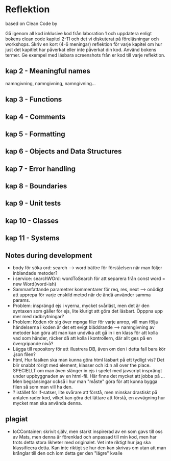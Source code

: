 # Reflektion 
based on Clean Code by 


Gå igenom all kod inklusive kod från laboration 1 och uppdatera enligt bokens clean code
kapitel 2-11 och det vi diskuterat på föreläsningar och workshops. Skriv en kort (4-6
meningar) reflektion för varje kapitel om hur just det kapitlet har påverkat eller inte påverkat
din kod. Använd bokens termer. Ge exempel med läsbara screenshots från er kod till varje
reflektion.


## kap 2 - Meaningful names
namngivning, namngivning, namngivning...
## kap 3 - Functions
## kap 4 - Comments
## kap 5 - Formatting
## kap 6 - Objects and Data Structures
## kap 7 - Error handling
## kap 8 - Boundaries
## kap 9 - Unit tests
## kap 10 - Classes
## kap 11 - Systems


## Notes during development
- body för söka ord: search --> word bättre för förståelsen när man följer inblandade metoder?
- i service: searchWOrd: wordToSearch för att separera från const word = new Word(word-ish)
- Sammanfattande parametrer kommentarer för req, res, next --> onödigt att upprepa för varje enskild metod när de ändå använder samma params.
- Problem: insprängd ejs i vyerna, mycket svårläst, men det är den syntaxen som gäller för ejs, lite klurigt att göra det läsbart. Öpppna upp mer med radbrytningar?
- Problem: Koden rör sig över mpnga filer för varje anrop, vill  man följa händelserna i koden är det ett evigt bläddrande --> namngivning av metoder kan göra att man kan undvika att gå in i en klass för att kolla vad som händer, räcker då att kolla i kontrollern, där allt ges på en övergripande nivå?
- Lägga till repository för att illustrera DB, även om den i detta fall bara kör .json filen?
- html, Hur fasiken ska man kunna göra html läsbart på ett tydligt vis? Det blir snabbt rörigt med element, klasser och id:n all over the place. SPECIELLT om man även slänger in ejs i spelet med javscript insprängt under uppbyggnaden av en html-fil. Här finns det mycket att jobba på ... Men begränsingar också i hur man "måste" göra för att kunna bygga filen så som man vill ha den.
- ? istället för if-satser, lite svårare att förstå, men minskar drastiskt på antalen rader kod, vilket kan göra det lättare att förstå, en avvägning hur mycket man ska använda denna.

## plagiat
- IoCContainer: skrivit själv, men starkt inspirerad av en som gavs till oss av Mats, men denna är förenklad och anpassad till min kod, men har trots detta stora likheter med originalet. Vet inte riktigt hur jag ska klassificera detta. Kan inte riktigt se hur den kan skrivas om utan att man krånglar till den och iom detta ger den "lägre" kvalle